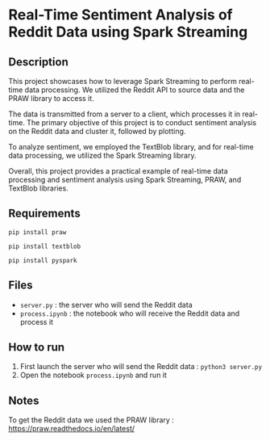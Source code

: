 # Real-Time Sentiment Analysis of Reddit Data using Spark Streaming

## Description
This project showcases how to leverage Spark Streaming to perform real-time data processing. We utilized the Reddit API to source data and the PRAW library to access it.

The data is transmitted from a server to a client, which processes it in real-time. The primary objective of this project is to conduct sentiment analysis on the Reddit data and cluster it, followed by plotting.

To analyze sentiment, we employed the TextBlob library, and for real-time data processing, we utilized the Spark Streaming library.

Overall, this project provides a practical example of real-time data processing and sentiment analysis using Spark Streaming, PRAW, and TextBlob libraries.

## Requirements
```
pip install praw
```

```
pip install textblob
```

```
pip install pyspark
```

## Files
- `server.py` : the server who will send the Reddit data
- `process.ipynb` : the notebook who will receive the Reddit data and process it

## How to run
1. First launch the server who will send the Reddit data : `python3 server.py`
2. Open the notebook `process.ipynb` and run it

## Notes
To get the Reddit data we used the PRAW library : https://praw.readthedocs.io/en/latest/







<!-- Link where we created our account we used : https://www.reddit.com/prefs/apps 
(which currently don't work so the old link https://old.reddit.com/prefs/apps/ is what we really used)

Spark Streaming Programming Guide : https://spark.apache.org/docs/latest/streaming-programming-guide.html

How to run (local):
first launch the server who will send the Reddit data : python3 server.py localhost 8888
then you can run the notebook

How to run (docker):
first launch the server who will send the Reddit data : spark-submit server.py localhost 8888
then you can run the notebook -->
